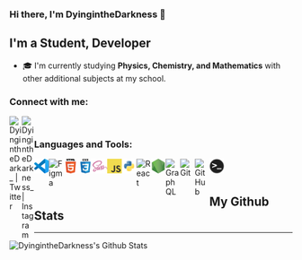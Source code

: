 ### Hi there, I'm DyingintheDarkness 👋
## I'm a Student, Developer
<!-- - 🌱  I'm currently learning Flask. -->
<!-- - 🛠  I'm currently working on halolegion.com -->
- 🎓 I'm currently studying **Physics, Chemistry, and Mathematics** with other additional subjects at my school.



### Connect with me:

[<img align="left" alt="DyingintheDark_ | Twitter" width="22px" src="https://user-images.githubusercontent.com/64571343/128832247-a86283fb-0f47-4e80-83d3-b5a505b84f5e.png" />][twitter]
[<img align="left" alt="DyingintheDarkness_ | Instagram" width="22px" src="https://user-images.githubusercontent.com/64571343/128832366-34781d5f-034c-4723-b8e8-c4bed0e807a1.png" />][instagram]


<br />

### Languages and Tools:

<img align="left" alt="Visual Studio Code" width="26px" src="https://raw.githubusercontent.com/github/explore/80688e429a7d4ef2fca1e82350fe8e3517d3494d/topics/visual-studio-code/visual-studio-code.png" />
<img align="left" alt="Figma" width="26px" src="https://user-images.githubusercontent.com/64571343/128831264-e7cd5436-9b73-4301-85eb-b1b4090cfa59.png" />
<img align="left" alt="HTML5" width="26px" src="https://raw.githubusercontent.com/github/explore/80688e429a7d4ef2fca1e82350fe8e3517d3494d/topics/html/html.png" />
<img align="left" alt="CSS3" width="26px" src="https://raw.githubusercontent.com/github/explore/80688e429a7d4ef2fca1e82350fe8e3517d3494d/topics/css/css.png" />
<img align="left" alt="Sass" width="26px" src="https://raw.githubusercontent.com/github/explore/80688e429a7d4ef2fca1e82350fe8e3517d3494d/topics/sass/sass.png" />
<img align="left" alt="JavaScript" width="26px" src="https://raw.githubusercontent.com/github/explore/80688e429a7d4ef2fca1e82350fe8e3517d3494d/topics/javascript/javascript.png" />
<img align="left" alt="JavaScript" width="26px" src="https://raw.githubusercontent.com/github/explore/80688e429a7d4ef2fca1e82350fe8e3517d3494d/topics/python/python.png" />
<img align="left" alt="React" width="26px" src="https://user-images.githubusercontent.com/64571343/128832940-7d6954e8-0007-43da-ac2d-de858ec722f5.png" />
<img align="left" alt="Node.js" width="26px" src="https://raw.githubusercontent.com/github/explore/80688e429a7d4ef2fca1e82350fe8e3517d3494d/topics/nodejs/nodejs.png" />
<img align="left" alt="GraphQL" width="26px" src="https://user-images.githubusercontent.com/64571343/134542042-f1abdff6-ceb7-4320-ba5d-7ad4e6a81324.png" />
<img align="left" alt="Git" width="26px" src="https://user-images.githubusercontent.com/64571343/128831325-fb3b7c52-ad26-4238-b24c-2572bb2037f3.png" />
<img align="left" alt="GitHub" width="26px" src="https://user-images.githubusercontent.com/64571343/128832627-8eae35aa-8ec7-40c4-9d77-ee006349b962.png" />
<img align="left" alt="Terminal" width="26px" src="https://raw.githubusercontent.com/github/explore/80688e429a7d4ef2fca1e82350fe8e3517d3494d/topics/terminal/terminal.png" />

<br />
<br />

## My Github Stats
---
<img align="left" alt="DyingintheDarkness's Github Stats" src="https://github-readme-stats.vercel.app/api?username=dyinginthedarkness&show_icons=true&hide_border=true">



[twitter]: https://twitter.com/DyingintheDark_
[instagram]: https://www.instagram.com/dyinginthedarkness_/




